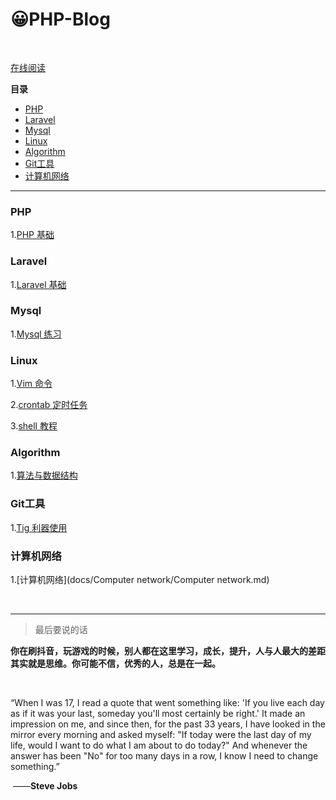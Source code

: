 # 😀PHP-Blog

<br>

[在线阅读](https://treestreetcat.github.io/PHP-Blog/)



**目录**

- [PHP](#PHP)
- [Laravel](#Laravel)
- [Mysql](#Mysql)
- [Linux](#Linux)
- [Algorithm](#Algorithm)
- [Git工具](#Git工具)
- [计算机网络](#计算机网络)



***



### PHP
1.[PHP 基础](docs/PHP/PHP基础.md)



### Laravel

1.[Laravel 基础](docs/Laravel/Laravel基础.md)



### Mysql

1.[Mysql 练习](docs/Mysql/Mysql练习.md)



### Linux

1.[Vim 命令](docs/Linux/vim/Vim命令.md)

2.[crontab 定时任务](docs/Linux/crontab/crontab.md)

3.[shell 教程](docs/Linux/shell/shell.md)



### Algorithm

1.[算法与数据结构](docs/Algorithm/algorithm.md)




### Git工具

1.[Tig 利器使用](docs/Git/Tig利器使用.md)


### 计算机网络

1.[计算机网络](docs/Computer network/Computer network.md)



<br>



***



> 最后要说的话

**你在刷抖音，玩游戏的时候，别人都在这里学习，成长，提升，人与人最大的差距其实就是思维。你可能不信，优秀的人，总是在一起。**



<br>

 “When I was 17, I read a quote that went something like: 'If you live each day as if it was your last, someday you'll most certainly be right.' It made an impression on me, and since then, for the past 33 years, I have looked in the mirror every morning and asked myself: "If today were the last day of my life, would I want to do what I am about to do today?" And whenever the answer has been "No" for too many days in a row, I know I need to change something.”

​																																——**Steve Jobs**
